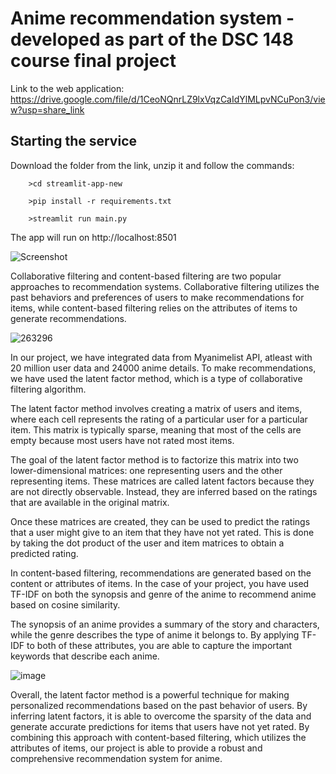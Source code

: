 # Anime recommendation system - developed as part of the DSC 148 course final project

Link to the web application: https://drive.google.com/file/d/1CeoNQnrLZ9lxVqzCaIdYlMLpvNCuPon3/view?usp=share_link

## Starting the service

Download the folder from the link, unzip it and follow the commands:

        >cd streamlit-app-new

        >pip install -r requirements.txt

        >streamlit run main.py
    
The app will run on http://localhost:8501 

![Screenshot](HomePage1.png)


Collaborative filtering and content-based filtering are two popular approaches to recommendation systems. Collaborative filtering utilizes the past behaviors and preferences of users to make recommendations for items, while content-based filtering relies on the attributes of items to generate recommendations.

![263296](https://user-images.githubusercontent.com/125176903/226091976-9842df10-2769-450a-965a-138fa2af6cb3.png)

In our project, we have integrated data from Myanimelist API, atleast with 20 million user data and 24000 anime details. To make recommendations, we have used the latent factor method, which is a type of collaborative filtering algorithm.

The latent factor method involves creating a matrix of users and items, where each cell represents the rating of a particular user for a particular item. This matrix is typically sparse, meaning that most of the cells are empty because most users have not rated most items.

The goal of the latent factor method is to factorize this matrix into two lower-dimensional matrices: one representing users and the other representing items. These matrices are called latent factors because they are not directly observable. Instead, they are inferred based on the ratings that are available in the original matrix.

Once these matrices are created, they can be used to predict the ratings that a user might give to an item that they have not yet rated. This is done by taking the dot product of the user and item matrices to obtain a predicted rating.

In content-based filtering, recommendations are generated based on the content or attributes of items. In the case of your project, you have used TF-IDF on both the synopsis and genre of the anime to recommend anime based on cosine similarity.

The synopsis of an anime provides a summary of the story and characters, while the genre describes the type of anime it belongs to. By applying TF-IDF to both of these attributes, you are able to capture the important keywords that describe each anime.

![image](https://user-images.githubusercontent.com/125176903/226093740-b4e2e783-0e59-4bff-89d8-6eafcc2ca280.png)

Overall, the latent factor method is a powerful technique for making personalized recommendations based on the past behavior of users. By inferring latent factors, it is able to overcome the sparsity of the data and generate accurate predictions for items that users have not yet rated. By combining this approach with content-based filtering, which utilizes the attributes of items, our project is able to provide a robust and comprehensive recommendation system for anime.
